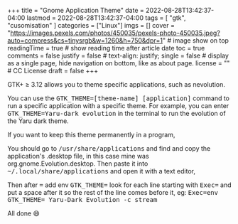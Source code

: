 +++
title = "Gnome Application Theme"
date = 2022-08-28T13:42:37-04:00
lastmod = 2022-08-28T13:42:37-04:00
tags = [
    "gtk",
    "cusomisation"
]
categories = ["Linux"]
imgs = []
cover = "https://images.pexels.com/photos/450035/pexels-photo-450035.jpeg?auto=compress&cs=tinysrgb&w=1260&h=750&dpr=1"  # image show on top
readingTime = true  # show reading time after article date
toc = true
comments = false
justify = false  # text-align: justify;
single = false  # display as a single page, hide navigation on bottom, like as about page.
license = ""  # CC License
draft = false
+++

GTK+ ≥ 3.12 allows you to theme specific applications, such as nevolution.
<!--more-->

You can use the <kbd>GTK_THEME=[theme-name]  [application]</kbd> command to run a specific application with a specific theme. For example, you can enter <kbd>GTK_THEME=Yaru-dark evolution</kbd> in the terminal to run the evolution of the Yaru dark theme.

If you want to keep this theme permanently in a program,

You should go to <kbd>/usr/share/applications</kbd> and find and copy the application's .desktop file, in this case mine was org.gnome.Evolution.desktop. Then paste it into <kbd>~/.local/share/applications</kbd> and open it with a text editor,

Then after <kbd>=</kbd> add env <kbd>GTK_THEME=<theme-name></kbd> look for each line starting with <kbd>Exec=</kbd> and put a space after it so the rest of the line comes before it, eg: <kbd>Exec=env GTK_THEME= Yaru-Dark Evolution -c stream</kbd>

All done 😄
